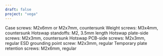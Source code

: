 ```yaml
---
draft: false
project: "vega"
---
```

Case screws: M2x6mm or M2x7mm, countersunk
Weight screws: M3x4mm, countersunk
Hotswap standoffs: M2, 3.5mm length
Hotswap plate-side screws: M2x3mm, countersunk
Hotswap PCB-side screws: M2x3mm, regular
ESD grounding point screw: M2x3mm, regular
Temporary plate retention screws: M2x6mm, regular